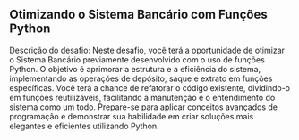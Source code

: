 ## Otimizando o Sistema Bancário com Funções Python
Descrição do desafio: Neste desafio, você terá a oportunidade de otimizar o Sistema Bancário previamente desenvolvido com o uso de funções Python. O objetivo é aprimorar a estrutura e a eficiência do sistema, implementando as operações de depósito, saque e extrato em funções específicas. Você terá a chance de refatorar o código existente, dividindo-o em funções reutilizáveis, facilitando a manutenção e o entendimento do sistema como um todo. Prepare-se para aplicar conceitos avançados de programação e demonstrar sua habilidade em criar soluções mais elegantes e eficientes utilizando Python.

